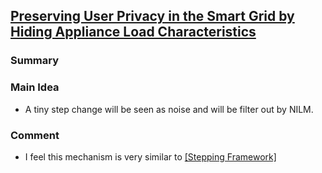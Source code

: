## [Preserving User Privacy in the Smart Grid by Hiding Appliance Load Characteristics](http://link.springer.com/chapter/10.1007%2F978-3-319-03584-0_6)

### Summary

### Main Idea
- A tiny step change will be seen as noise and will be filter out by NILM. 

### Comment
- I feel this mechanism is very similar to [[Stepping Framework]](./yang14-privacy-minimize-disclosure.md)
